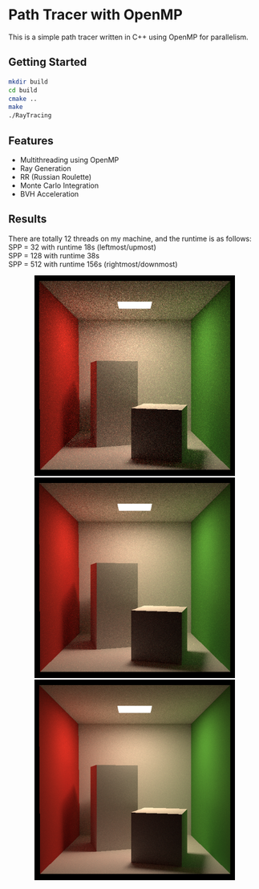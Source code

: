# Path Tracer with OpenMP

This is a simple path tracer written in C++ using OpenMP for parallelism.

## Getting Started

```bash
mkdir build
cd build
cmake ..
make
./RayTracing
```

## Features

* Multithreading using OpenMP
* Ray Generation
* RR (Russian Roulette)
* Monte Carlo Integration
* BVH Acceleration

## Results

There are totally 12 threads on my machine, and the runtime is as follows: \
SPP = 32 with runtime 18s (leftmost/upmost) \
SPP = 128 with runtime 38s \
SPP = 512 with runtime 156s (rightmost/downmost)

<p align="center">
    <img src="misc/7_spp_32.png" style="height: 400px;"/> <img src="misc/7_spp_128.png" style="height: 400px;"/> <img src="misc/7_spp_512.png" style="height: 400px;"/>
</p>
